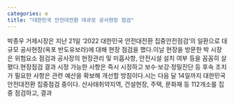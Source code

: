 ```yaml
---
categories: e
title: "대한민국 안전대전환 대규모 공사현장 점검"
---
```

박종우 거제시장은 지난 21일 ‘2022 대한민국 안전대전환 집중안전점검’의 일환으로 대규모 공사현장(옥포 반도유보라)에 대해 현장 점검을 했다.이날 현장을 방문한 박 시장은 위험요소 점검과 공사장의 현장관리 및 미흡사항, 안전시설 설치 여부 등을 꼼꼼히 살폈다.현장점검 결과 시정 가능한 사항은 즉시 시정하고 보수·보강·정밀진단 등 후속 조치가 필요한 사항은 관련 예산을 확보해 개선할 방침이다.시는 다음 달 14일까지 대한민국 안전대전환 집중점검 중이다. 산사태취약지역, 건설현장, 주택, 문화재 등 112개소를 집중 점검하고, 결과